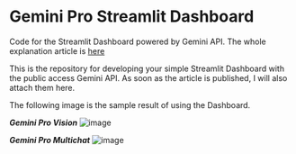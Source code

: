 # Gemini Pro Streamlit Dashboard
Code for the Streamlit Dashboard powered by Gemini API. The whole explanation article is [here](https://levelup.gitconnected.com/develop-a-simple-multimodal-llm-dashboard-with-gemini-pro-and-streamlit-d29b4781275c?sk=69080fa5a715b2129660fe9ed359e96a)

This is the repository for developing your simple Streamlit Dashboard with the public access Gemini API. As soon as the article is published, I will also attach them here.

The following image is the sample result of using the Dashboard.

***Gemini Pro Vision***
![image](https://github.com/cornelliusyudhawijaya/Gemini_Pro_Streamlit_Dashboard/assets/32679460/824fd42f-8f19-49ad-8c38-1d9ff1a65c5a)

***Gemini Pro Multichat***
![image](https://github.com/cornelliusyudhawijaya/Gemini_Pro_Streamlit_Dashboard/assets/32679460/4dbad816-f0f2-46da-81c0-13a648fc66f8)


